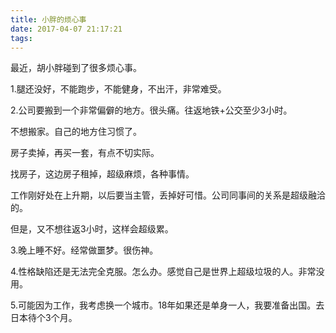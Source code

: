 ```yaml
---
title: 小胖的烦心事
date: 2017-04-07 21:17:21
tags:
---
```



最近，胡小胖碰到了很多烦心事。

1.腿还没好，不能跑步，不能健身，不出汗，非常难受。

2.公司要搬到一个非常偏僻的地方。很头痛。往返地铁+公交至少3小时。

不想搬家。自己的地方住习惯了。

房子卖掉，再买一套，有点不切实际。

找房子，这边房子租掉，超级麻烦，各种事情。

工作刚好处在上升期，以后要当主管，丢掉好可惜。公司同事间的关系是超级融洽的。

但是，又不想往返3小时，这样会超级累。

3.晚上睡不好。经常做噩梦。很伤神。

4.性格缺陷还是无法完全克服。怎么办。感觉自己是世界上超级垃圾的人。非常没用。

5.可能因为工作，我考虑换一个城市。18年如果还是单身一人，我要准备出国。去日本待个3个月。
